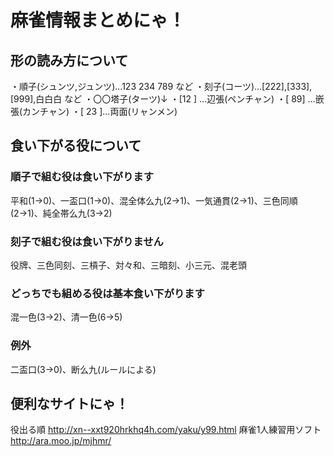 # 麻雀情報まとめにゃ！

## 形の読み方について
・順子(シュンツ,ジュンツ)…123 234 789 など
・刻子(コーツ)…[222],[333],[999],白白白 など
・〇〇塔子(ターツ)↓
・[12 ]  …辺張(ペンチャン)
・[ 89] …嵌張(カンチャン)
・[ 23 ]…両面(リャンメン)

## 食い下がる役について
### 順子で組む役は食い下がります
平和(1→0)、一盃口(1→0)、混全体么九(2→1)、一気通貫(2→1)、三色同順(2→1)、純全帯么九(3→2)
### 刻子で組む役は食い下がりません
役牌、三色同刻、三槓子、対々和、三暗刻、小三元、混老頭
### どっちでも組める役は基本食い下がります
混一色(3→2)、清一色(6→5)
### 例外
二盃口(3→0)、断么九(ルールによる)

## 便利なサイトにゃ！
役出る順
http://xn--xxt920hrkhq4h.com/yaku/y99.html
麻雀1人練習用ソフト
http://ara.moo.jp/mjhmr/

